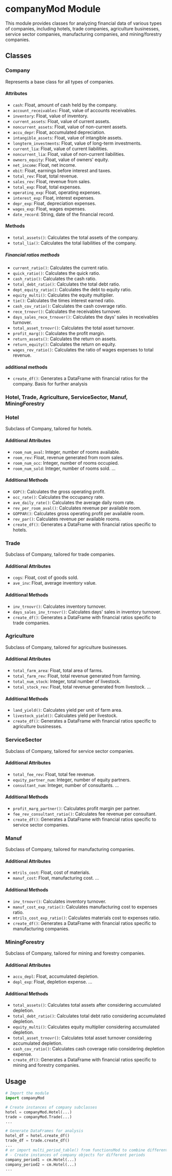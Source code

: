 # companyMod Module

This module provides classes for analyzing financial data of various types of companies, including hotels, trade companies, agriculture businesses, service sector companies, manufacturing companies, and mining/forestry companies.

## Classes

### Company

Represents a base class for all types of companies.

#### Attributes

- `cash`: Float, amount of cash held by the company.
- `account_receivables`: Float, value of accounts receivables.
- `inventory`: Float, value of inventory.
- `current_assets`: Float, value of current assets.
- `noncurrent_assets`: Float, value of non-current assets.
- `accu_depr`: Float, accumulated depreciation.
- `intangible_assets`: Float, value of intangible assets.
- `longterm_investments`: Float, value of long-term investments.
- `current_lia`: Float, value of current liabilities.
- `noncurrent_lia`: Float, value of non-current liabilities.
- `owners_equity`: Float, value of owners' equity.
- `net_income`: Float, net income.
- `ebit`: Float, earnings before interest and taxes.
- `total_rev`: Float, total revenue.
- `sales_rev`: Float, revenue from sales.
- `total_exp`: Float, total expenses.
- `operating_exp`: Float, operating expenses.
- `interest_exp`: Float, interest expenses.
- `depr_exp`: Float, depreciation expenses.
- `wages_exp`: Float, wages expenses.
- `date_record`: String, date of the financial record.

#### Methods

- `total_assets()`: Calculates the total assets of the company.
- `total_lia()`: Calculates the total liabilities of the company.

##### Financial ratios methods
- `current_ratio()`: Calculates the current ratio.
- `quick_ratio()`: Calculates the quick ratio.
- `cash_ratio()`: Calculates the cash ratio.
- `total_debt_ratio()`: Calculates the total debt ratio.
- `dept_equity_ratio()`: Calculates the debt to equity ratio.
- `equity_multi()`: Calculates the equity multiplier.
- `tie()`: Calculates the times interest earned ratio.
- `cash_cov_ratio()`: Calculates the cash coverage ratio.
- `rece_trnovr()`: Calculates the receivables turnover.
- `days_sales_rece_trnover()`: Calculates the days' sales in receivables turnover.
- `total_asset_trnovr()`: Calculates the total asset turnover.
- `profit_marg()`: Calculates the profit margin.
- `return_assets()`: Calculates the return on assets.
- `return_equity()`: Calculates the return on equity.
- `wages_rev_ratio()`: Calculates the ratio of wages expenses to total revenue.

#### additional methods
- `create_df()`: Generates a DataFrame with financial ratios for the company. Basis for further analysis

### Hotel, Trade, Agriculture, ServiceSector, Manuf, MiningForestry

### Hotel

Subclass of Company, tailored for hotels.

#### Additional Attributes

- `room_num_aval`: Integer, number of rooms available.
- `room_rev`: Float, revenue generated from room sales.
- `room_num_occ`: Integer, number of rooms occupied.
- `room_num_sold`: Integer, number of rooms sold.
...

#### Additional Methods

- `GOP()`: Calculates the gross operating profit.
- `occ_rate()`: Calculates the occupancy rate.
- `ave_daily_rate()`: Calculates the average daily room rate.
- `rev_per_room_aval()`: Calculates revenue per available room.
- `GOPPAR()`: Calculates gross operating profit per available room.
- `rev_par()`: Calculates revenue per available rooms.
- `create_df()`: Generates a DataFrame with financial ratios specific to hotels.

### Trade

Subclass of Company, tailored for trade companies.

#### Additional Attributes

- `cogs`: Float, cost of goods sold.
- `ave_inv`: Float, average inventory value.

#### Additional Methods

- `inv_trnovr()`: Calculates inventory turnover.
- `days_sales_inv_trnovr()`: Calculates days' sales in inventory turnover.
- `create_df()`: Generates a DataFrame with financial ratios specific to trade companies.

### Agriculture

Subclass of Company, tailored for agriculture businesses.

#### Additional Attributes

- `total_farm_area`: Float, total area of farms.
- `total_farm_rev`: Float, total revenue generated from farming.
- `total_num_stock`: Integer, total number of livestock.
- `total_stock_rev`: Float, total revenue generated from livestock.
...

#### Additional Methods

- `land_yield()`: Calculates yield per unit of farm area.
- `livestock_yield()`: Calculates yield per livestock.
- `create_df()`: Generates a DataFrame with financial ratios specific to agriculture businesses.

### ServiceSector

Subclass of Company, tailored for service sector companies.

#### Additional Attributes

- `total_fee_rev`: Float, total fee revenue.
- `equity_partner_num`: Integer, number of equity partners.
- `consultant_num`: Integer, number of consultants.
...

#### Additional Methods

- `profit_marg_partner()`: Calculates profit margin per partner.
- `fee_rev_consultant_ratio()`: Calculates fee revenue per consultant.
- `create_df()`: Generates a DataFrame with financial ratios specific to service sector companies.

### Manuf

Subclass of Company, tailored for manufacturing companies.

#### Additional Attributes

- `mtrils_cost`: Float, cost of materials.
- `manuf_cost`: Float, manufacturing cost.
...

#### Additional Methods

- `inv_trnovr()`: Calculates inventory turnover.
- `manuf_cost_exp_ratio()`: Calculates manufacturing cost to expenses ratio.
- `mtrils_cost_exp_ratio()`: Calculates materials cost to expenses ratio.
- `create_df()`: Generates a DataFrame with financial ratios specific to manufacturing companies.

### MiningForestry

Subclass of Company, tailored for mining and forestry companies.

#### Additional Attributes

- `accu_depl`: Float, accumulated depletion.
- `depl_exp`: Float, depletion expense.
...

#### Additional Methods

- `total_assets()`: Calculates total assets after considering accumulated depletion.
- `total_debt_ratio()`: Calculates total debt ratio considering accumulated depletion.
- `equity_multi()`: Calculates equity multiplier considering accumulated depletion.
- `total_asset_trnovr()`: Calculates total asset turnover considering accumulated depletion.
- `cash_cov_ratio()`: Calculates cash coverage ratio considering depletion expense.
- `create_df()`: Generates a DataFrame with financial ratios specific to mining and forestry companies.

## Usage

```python
# Import the module
import companyMod

# Create instances of company subclasses
hotel = companyMod.Hotel(...)
trade = companyMod.Trade(...)
...

# Generate DataFrames for analysis
hotel_df = hotel.create_df()
trade_df = trade.create_df()
...
# or import multi_period_table() from functionsMod to combine different periods in one table
# - Create instances of company objects for different periods
company_period1 = cm.Hotel(...)
company_period2 = cm.Hotel(...)
...
